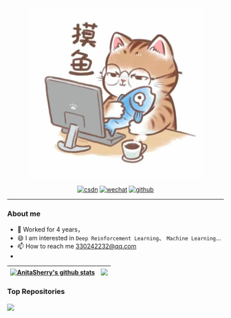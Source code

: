 <p align="center"><a href="https://github.com/AnitaSherry"><img width="80%" alt="Hello, Welcome to my page!" src="./assets/loaf-on-a-job.jpg" /></a></p>


<p align="center">
  <a href="https://blog.csdn.net/weixin_46398647?type=blog"><img  width="100px" src="https://img.shields.io/badge/csdn-mr_winter-orange?logo=SparkPost&csdn=mr-winter" alt="csdn"/></a>
  <a href="./assets/wechat.jpg"><img width="100px" src="https://img.shields.io/badge/wechat-AnitaSherry-brightgreen?logo=WeChat&wechat=AnitaSherry" alt="wechat"/></a>
    <a href="https://github.com/AnitaSherry"><img width="100px" src="https://img.shields.io/badge/github-AnitaSherry-blueviolet?logo=Github&github=AnitaSherry" alt="github"/></a>
 </p>

---

### About me

- 📝 Worked for 4 years，
- 😄 I am interested in `Deep Reinforcement Learning`、 `Machine Learning`...
- 📫 How to reach me 330242232@qq.com
- 



| <a href="https://github.com/AnitaSherry"><img align="center" src="https://github-readme-stats.vercel.app/api?username=AnitaSherry&show_icons=true&include_all_commits=true&theme=buefy&hide_border=true&cache_seconds=3600" alt="AnitaSherry's github stats" /></a> | <a href="https://github.com/AnitaSherry"><img align="center" src="https://github-readme-stats.vercel.app/api/top-langs/?username=AnitaSherry&layout=compact&theme=buefy&hide_border=true&cache_seconds=3600" /></a> |
| ------------- | ------------- |

### Top Repositories



<a href="https://github.com/AnitaSherry/search_by_Image">
  <img align="center" src="https://github-readme-stats.vercel.app/api/pin/?username=AnitaSherry&repo=search_by_Image&theme=buefy" />
</a>

<!--
**AnitaSherry/AnitaSherry** is a ✨ _special_ ✨ repository because its `README.md` (this file) appears on your GitHub profile.

Here are some ideas to get you started:

- 🔭 I’m currently working on ...
- 🌱 I’m currently learning ...
- 👯 I’m looking to collaborate on ...
- 🤔 I’m looking for help with ...
- 💬 Ask me about ...
- 📫 How to reach me: ...
- 😄 Pronouns: ...
- ⚡ Fun fact: ...
-->
